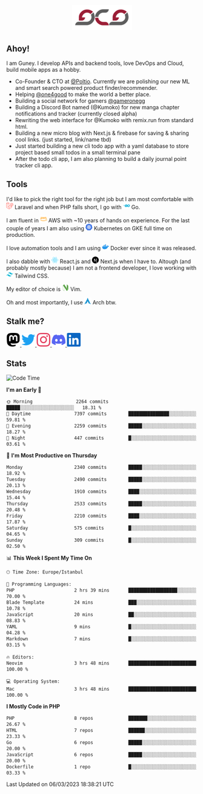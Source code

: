 <h1 align="center">
  <img src="https://raw.githubusercontent.com/gcg/gcg/master/gcg.png" alt="Guney Can Gokoglu" />
</h1>

## Ahoy!

I am Guney. I develop APIs and backend tools, love DevOps and Cloud, build mobile apps as a hobby.

-   Co-Founder & CTO at [@Poltio](https://www.poltio.com). Currently we are polishing our new ML and smart search powered product finder/recommender.
-   Helping [@one4good](https://one4good.com) to make the world a better place.
-   Building a social network for gamers [@gameronegg](https://g1.gg)
-   Building a Discord Bot named (@Kumoko) for new manga chapter notifications and tracker (currently closed alpha)
-   Rewriting the web interface for @Kumoko with remix.run from standard html.
-   Building a new micro blog with Next.js & firebase for saving & sharing cool links. (just started, link/name tbd)
-   Just started building a new cli todo app with a yaml database to store project based small todos in a small terminal pane
-   After the todo cli app, I am also planning to build a daily journal point tracker cli app.

## Tools

I'd like to pick the right tool for the right job but I am most comfortable with <img src="https://raw.githubusercontent.com/gcg/gcg/master/assets/laravel.svg" alt="Laravel PHP" width="18" height="18" /> Laravel and when PHP falls short, I go with <img src="https://raw.githubusercontent.com/gcg/gcg/master/assets/go.svg" alt="Go" width="18" height="18" /> Go.

I am fluent in <img src="https://raw.githubusercontent.com/gcg/gcg/master/assets/amazonaws.svg" alt="AWS" width="18" height="18" /> AWS with ~10 years of hands on experience. For the last couple of years I am also using <img src="https://raw.githubusercontent.com/gcg/gcg/master/assets/kubernetes.svg" alt="GKE" height="18" width="18" /> Kubernetes on GKE full time on production.

I love automation tools and I am using <img src="https://raw.githubusercontent.com/gcg/gcg/master/assets/docker.svg" alt="Docker" width="18" height="18" /> Docker ever since it was released.

I also dabble with <img src="https://raw.githubusercontent.com/gcg/gcg/master/assets/react.svg" alt="React.js" width="18" height="18" /> React.js and <img src="https://raw.githubusercontent.com/gcg/gcg/master/assets/nextdotjs.svg" alt="Next.js" width="18" height="18" /> Next.js when I have to.
Altough (and probably mostly because) I am not a frontend developer, I love working with <img src="https://raw.githubusercontent.com/gcg/gcg/master/assets/tailwindcss.svg" alt="Tailwind CSS" width="18" height="18" /> Tailwind CSS.

My editor of choice is <img src="https://raw.githubusercontent.com/gcg/gcg/master/assets/neovim.svg" alt="NeoVim" width="18" height="18" /> Vim.

Oh and most importantly, I use <img src="https://raw.githubusercontent.com/gcg/gcg/master/assets/archlinux.svg" alt="Arch Linux" width="18" height="18" /> Arch btw.

## Stalk me?

<a href="https://vivy.dev/@gcg" rel="nofollow me" target="_blank" >
    <img src="https://raw.githubusercontent.com/gcg/gcg/master/assets/mastodon.svg" width="36" height="36" alt="@gcg" />
</a>

<a href="https://twitter.com/gcg" target="_blank" >
    <img src="https://raw.githubusercontent.com/gcg/gcg/master/assets/twitter.svg" width="36" height="36" alt="@gcg" />
</a>

<a href="https://instagram.com/gcg" target="_blank">
    <img src="https://raw.githubusercontent.com/gcg/gcg/master/assets/instagram.svg" alt="@gcg" width="36" height="36" />
</a>

<a href="https://discord.gg/SMcJHkX4r7" target="_blank">
    <img src="https://raw.githubusercontent.com/gcg/gcg/master/assets/discord.svg" alt="gcg#3057" width="36" height="36" />
</a>

<a href="https://www.linkedin.com/in/guneycan/" target="_blank">
    <img src="https://raw.githubusercontent.com/gcg/gcg/master/assets/linkedin.svg" alt="LinkedIn" width="36" height="36" />
</a>

## Stats

<!--START_SECTION:waka-->
![Code Time](http://img.shields.io/badge/Code%20Time-1%2C553%20hrs%2020%20mins-blue)

**I'm an Early 🐤** 

```text
🌞 Morning                2264 commits        █████░░░░░░░░░░░░░░░░░░░░   18.31 % 
🌆 Daytime                7397 commits        ███████████████░░░░░░░░░░   59.81 % 
🌃 Evening                2259 commits        █████░░░░░░░░░░░░░░░░░░░░   18.27 % 
🌙 Night                  447 commits         █░░░░░░░░░░░░░░░░░░░░░░░░   03.61 % 
```
📅 **I'm Most Productive on Thursday** 

```text
Monday                   2340 commits        █████░░░░░░░░░░░░░░░░░░░░   18.92 % 
Tuesday                  2490 commits        █████░░░░░░░░░░░░░░░░░░░░   20.13 % 
Wednesday                1910 commits        ████░░░░░░░░░░░░░░░░░░░░░   15.44 % 
Thursday                 2533 commits        █████░░░░░░░░░░░░░░░░░░░░   20.48 % 
Friday                   2210 commits        ████░░░░░░░░░░░░░░░░░░░░░   17.87 % 
Saturday                 575 commits         █░░░░░░░░░░░░░░░░░░░░░░░░   04.65 % 
Sunday                   309 commits         █░░░░░░░░░░░░░░░░░░░░░░░░   02.50 % 
```


📊 **This Week I Spent My Time On** 

```text
🕑︎ Time Zone: Europe/Istanbul

💬 Programming Languages: 
PHP                      2 hrs 39 mins       ██████████████████░░░░░░░   70.00 % 
Blade Template           24 mins             ███░░░░░░░░░░░░░░░░░░░░░░   10.78 % 
JavaScript               20 mins             ██░░░░░░░░░░░░░░░░░░░░░░░   08.83 % 
YAML                     9 mins              █░░░░░░░░░░░░░░░░░░░░░░░░   04.28 % 
Markdown                 7 mins              █░░░░░░░░░░░░░░░░░░░░░░░░   03.15 % 

🔥 Editors: 
Neovim                   3 hrs 48 mins       █████████████████████████   100.00 % 

💻 Operating System: 
Mac                      3 hrs 48 mins       █████████████████████████   100.00 % 
```

**I Mostly Code in PHP** 

```text
PHP                      8 repos             ███████░░░░░░░░░░░░░░░░░░   26.67 % 
HTML                     7 repos             ██████░░░░░░░░░░░░░░░░░░░   23.33 % 
Go                       6 repos             █████░░░░░░░░░░░░░░░░░░░░   20.00 % 
JavaScript               6 repos             █████░░░░░░░░░░░░░░░░░░░░   20.00 % 
Dockerfile               1 repo              █░░░░░░░░░░░░░░░░░░░░░░░░   03.33 % 
```




 Last Updated on 06/03/2023 18:38:21 UTC
<!--END_SECTION:waka-->

